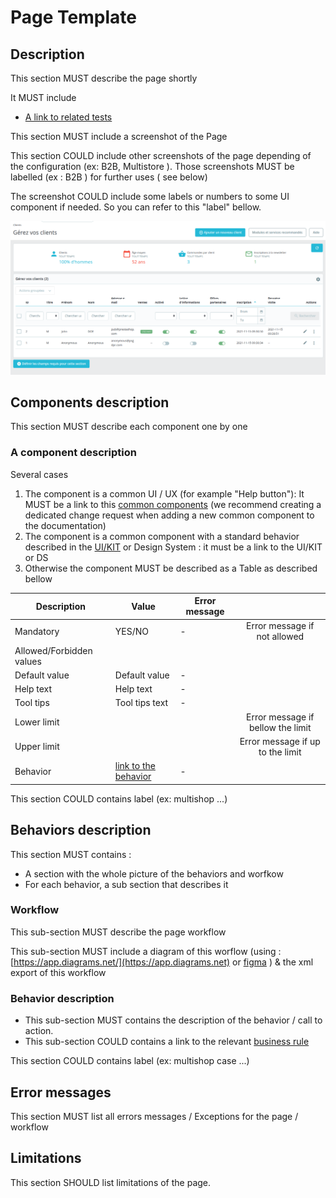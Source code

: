 # Page Template

## Description

This section MUST describe the page shortly

It MUST include

* [A link to related tests](https://build.prestashop.com/test-scenarios/scenarios/core/functional/bo/catalog/attributes-and-features/attributes.html)

This section MUST include a screenshot of the Page

This section COULD include other screenshots of the page depending of the configuration (ex: B2B, Multistore ). Those screenshots MUST be labelled (ex : B2B ) for further uses ( see below)

The screenshot COULD include some labels or numbers to some UI component if needed. So you can refer to this "label" bellow.

![](../../../.gitbook/assets/clients-listing.png)

## Components description

This section MUST describe each component one by one

### A component description

Several cases

1. The component is a common UI / UX (for example "Help button"): It MUST be a link to this [common components](../../ux-ui/common-components.md) (we recommend creating a dedicated change request when adding a new common component to the documentation)
2. The component is a common component with a standard behavior described in the [UI/KIT](https://build.prestashop.com/prestashop-ui-kit/?path=/story/modals--modal) or Design System : it must be a link to the UI/KIT or DS
3. Otherwise the component MUST be described as a Table as described bellow

| Description              | Value                                                          | Error message |                                   |
| ------------------------ | -------------------------------------------------------------- | ------------- | :-------------------------------: |
| Mandatory                | YES/NO                                                         | -             |    Error message if not allowed   |
| Allowed/Forbidden values |                                                                |               |                                   |
| Default value            | Default value                                                  | -             |                                   |
| Help text                | Help text                                                      | -             |                                   |
| Tool tips                | Tool tips text                                                 | -             |                                   |
| Lower limit              |                                                                |               | Error message if bellow the limit |
| Upper limit              |                                                                |               |  Error message if up to the limit |
| Behavior                 | [link to the behavior](page-template.md#behaviors-description) | -             |                                   |

This section COULD contains label (ex: multishop  ...)

## Behaviors description

This section MUST contains :

* A section with the whole picture of the behaviors and worfkow
* For each behavior, a sub section that describes it

### Workflow

This sub-section MUST describe the page workflow

This sub-section MUST include a diagram of this worflow (using : [https://app.diagrams.net/](https://app.diagrams.net) or [figma](https://www.figma.com/file/14ptOoCqDdmBqtmq1Grc5M/BO-Core-Cartography?node-id=0%3A1) ) & the xml export of this workflow

### Behavior description

* This sub-section MUST contains the description of the behavior / call to action.
* This sub-section COULD contains a link to the relevant [business rule](business-rules-template.md)

This section COULD contains label (ex: multishop case ...)

## Error messages

This section MUST list all errors messages / Exceptions for the page / workflow

## Limitations

This section SHOULD list limitations of the page.
